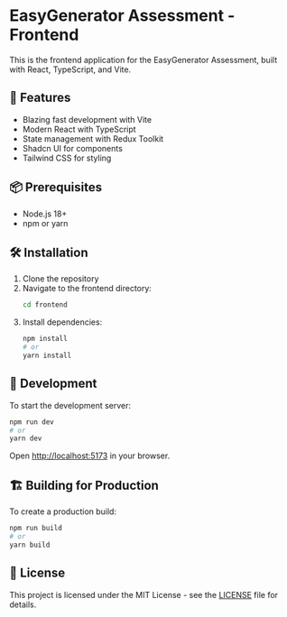 # EasyGenerator Assessment - Frontend

This is the frontend application for the EasyGenerator Assessment, built with React, TypeScript, and Vite.

## 🚀 Features

- Blazing fast development with Vite
- Modern React with TypeScript
- State management with Redux Toolkit
- Shadcn UI for components
- Tailwind CSS for styling

## 📦 Prerequisites

- Node.js 18+
- npm or yarn

## 🛠️ Installation

1. Clone the repository
2. Navigate to the frontend directory:
   ```bash
   cd frontend
   ```
3. Install dependencies:
   ```bash
   npm install
   # or
   yarn install
   ```

## 🚀 Development

To start the development server:

```bash
npm run dev
# or
yarn dev
```

Open [http://localhost:5173](http://localhost:5173) in your browser.


## 🏗️ Building for Production

To create a production build:

```bash
npm run build
# or
yarn build
```

## 📄 License

This project is licensed under the MIT License - see the [LICENSE](LICENSE) file for details.
